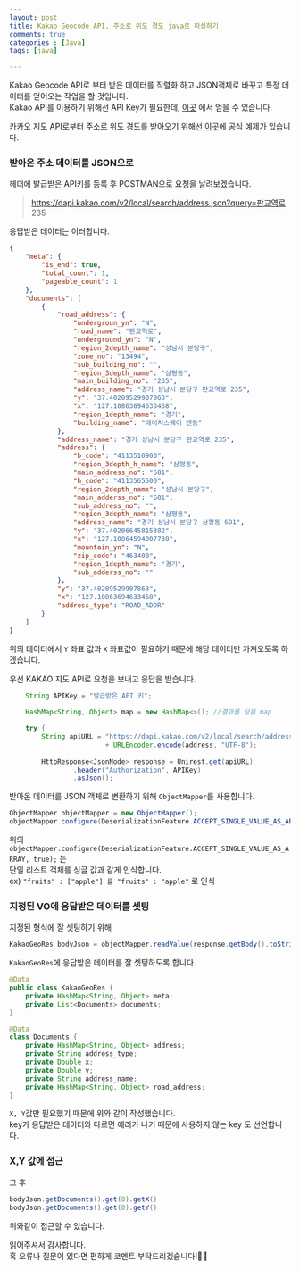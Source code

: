 ```yaml
---
layout: post
title: Kakao Geocode API, 주소로 위도 경도 java로 파싱하기 
comments: true
categories : [Java]
tags: [java]

---
```


Kakao Geocode API로 부터 받은 데이터를 직렬화 하고 JSON객체로 바꾸고 특정 데이터를 얻어오는 작업을 할 것입니다.  
Kakao API를 이용하기 위해선 API Key가 필요한데, [이곳](https://developers.kakao.com) 에서 얻을 수 있습니다.  

카카오 지도 API로부터 주소로 위도 경도를 받아오기 위해선 [이곳](https://developers.kakao.com/docs/restapi/local#주소-검색)에 공식 예제가 있습니다.  

### 받아온 주소 데이터를 JSON으로
헤더에 발급받은 API키를 등록 후 POSTMAN으로 요청을 날려보겠습니다.  
>https://dapi.kakao.com/v2/local/search/address.json?query=판교역로 235

응답받은 데이터는 이러합니다.  

~~~json
{
    "meta": {
        "is_end": true,
        "total_count": 1,
        "pageable_count": 1
    },
    "documents": [
        {
            "road_address": {
                "undergroun_yn": "N",
                "road_name": "판교역로",
                "underground_yn": "N",
                "region_2depth_name": "성남시 분당구",
                "zone_no": "13494",
                "sub_building_no": "",
                "region_3depth_name": "삼평동",
                "main_building_no": "235",
                "address_name": "경기 성남시 분당구 판교역로 235",
                "y": "37.40209529907863",
                "x": "127.10863694633468",
                "region_1depth_name": "경기",
                "building_name": "에이치스퀘어 엔동"
            },
            "address_name": "경기 성남시 분당구 판교역로 235",
            "address": {
                "b_code": "4113510900",
                "region_3depth_h_name": "삼평동",
                "main_address_no": "681",
                "h_code": "4113565500",
                "region_2depth_name": "성남시 분당구",
                "main_adderss_no": "681",
                "sub_address_no": "",
                "region_3depth_name": "삼평동",
                "address_name": "경기 성남시 분당구 삼평동 681",
                "y": "37.40206645815382",
                "x": "127.10864594007738",
                "mountain_yn": "N",
                "zip_code": "463400",
                "region_1depth_name": "경기",
                "sub_adderss_no": ""
            },
            "y": "37.40209529907863",
            "x": "127.10863694633468",
            "address_type": "ROAD_ADDR"
        }
    ]
}
~~~

위의 데이터에서 `Y` 좌표 값과 `X` 좌표값이 필요하기 때문에 해당 데이터만 가져오도록 하겠습니다.

우선 KAKAO 지도 API로 요청을 보내고 응답을 받습니다.
~~~java
    String APIKey = "발급받은 API 키";    
    
    HashMap<String, Object> map = new HashMap<>(); //결과를 담을 map

    try {
        String apiURL = "https://dapi.kakao.com/v2/local/search/address.json?query=" 
                        + URLEncoder.encode(address, "UTF-8");
        
        HttpResponse<JsonNode> response = Unirest.get(apiURL)
                .header("Authorization", APIKey)
                .asJson();
~~~

받아온 데이터를 JSON 객체로 변환하기 위해 `ObjectMapper`를 사용합니다.

~~~java
ObjectMapper objectMapper = new ObjectMapper();
objectMapper.configure(DeserializationFeature.ACCEPT_SINGLE_VALUE_AS_ARRAY, true); 
~~~

위의 `objectMapper.configure(DeserializationFeature.ACCEPT_SINGLE_VALUE_AS_ARRAY, true);` 는   
단일 리스트 객체를 싱글 값과 같게 인식합니다.     
ex) `"fruits" : ["apple"] 를 "fruits" : "apple"` 로 인식

### 지정된 VO에 응답받은 데이터를 셋팅

지정된 형식에 잘 셋팅하기 위해
~~~java
KakaoGeoRes bodyJson = objectMapper.readValue(response.getBody().toString(), KakaoGeoRes.class);
~~~
`KakaoGeoRes`에 응답받은 데이터를 잘 셋팅하도록 합니다.

~~~java
@Data
public class KakaoGeoRes {
    private HashMap<String, Object> meta;
    private List<Documents> documents;
}

@Data
class Documents {
    private HashMap<String, Object> address;
    private String address_type;
    private Double x;
    private Double y;
    private String address_name;
    private HashMap<String, Object> road_address;
}
~~~
`X, Y`값만 필요했기 때문에 위와 같이 작성했습니다.  
key가 응답받은 데이터와 다르면 에러가 나기 때문에 사용하지 않는 key 도 선언합니다.

### X,Y 값에 접근
그 후 
~~~java
bodyJson.getDocuments().get(0).getX()
bodyJson.getDocuments().get(0).getY()
~~~
위와같이 접근할 수 있습니다.

읽어주셔서 감사합니다.  
혹 오류나 질문이 있다면 편하게 코멘트 부탁드리겠습니다!🙆‍♂️
